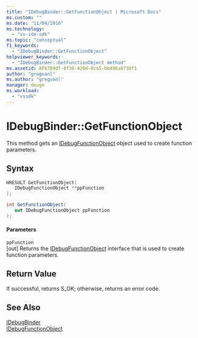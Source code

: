 ```yaml
---
title: "IDebugBinder::GetFunctionObject | Microsoft Docs"
ms.custom: ""
ms.date: "11/04/2016"
ms.technology: 
  - "vs-ide-sdk"
ms.topic: "conceptual"
f1_keywords: 
  - "IDebugBinder::GetFunctionObject"
helpviewer_keywords: 
  - "IDebugBinder::GetFunctionObject method"
ms.assetid: 8fb789df-8f30-420d-8ca5-bb496a6738f1
author: "gregvanl"
ms.author: "gregvanl"
manager: douge
ms.workload: 
  - "vssdk"
---
```

# IDebugBinder::GetFunctionObject
This method gets an [IDebugFunctionObject](../../../extensibility/debugger/reference/idebugfunctionobject.md) object used to create function parameters.  
  
## Syntax  
  
```cpp  
HRESULT GetFunctionObject(   
   IDebugFunctionObject **ppFunction  
);  
```  
  
```csharp  
int GetFunctionObject(  
   out IDebugFunctionObject ppFunction  
);  
```  
  
#### Parameters  
 `ppFunction`  
 [out] Returns the [IDebugFunctionObject](../../../extensibility/debugger/reference/idebugfunctionobject.md) interface that is used to create function parameters.  
  
## Return Value  
 If successful, returns S_OK; otherwise, returns an error code.  
  
## See Also  
 [IDebugBinder](../../../extensibility/debugger/reference/idebugbinder.md)   
 [IDebugFunctionObject](../../../extensibility/debugger/reference/idebugfunctionobject.md)